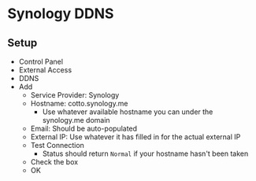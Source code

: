 # Synology DDNS

## Setup

- Control Panel
- External Access
- DDNS
- Add
  - Service Provider: Synology
  - Hostname: cotto.synology.me
    - Use whatever available hostname you can under the synology.me domain
  - Email: Should be auto-populated
  - External IP: Use whatever it has filled in for the actual external IP
  - Test Connection
    - Status should return `Normal` if your hostname hasn't been taken
  - Check the box
  - OK